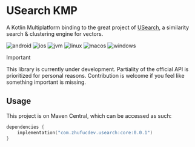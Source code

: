 # USearch KMP

A Kotlin Multiplatform binding to the great project of [USearch](https://github.com/unum-cloud/usearch),
a similarity search & clustering engine for vectors.

![android](https://camo.githubusercontent.com/6d3fa15a839b018358f823f7439bedd68ac5d97120a9f581e746d8a81e43ba86/687474703a2f2f696d672e736869656c64732e696f2f62616467652f2d616e64726f69642d3645444238442e7376673f7374796c653d666c6174)
![ios](https://camo.githubusercontent.com/84f060f08f4b60116d3f2740fa7fc7127fa990a9dc4c200aea08a5963d97b94f/687474703a2f2f696d672e736869656c64732e696f2f62616467652f2d696f732d4344434443442e7376673f7374796c653d666c6174)
![jvm](https://camo.githubusercontent.com/48140edbc0bf4c032d4776ec8ea77d25b7970d3611a36a9926488205eeffda45/687474703a2f2f696d672e736869656c64732e696f2f62616467652f2d6a766d2d4442343133442e7376673f7374796c653d666c6174)
![linux](https://camo.githubusercontent.com/c2b504b566c86ee9076173e463766aac0fb1bab07a0c7f1aad6f2edc57027fdc/687474703a2f2f696d672e736869656c64732e696f2f62616467652f2d6c696e75782d3244334636432e7376673f7374796c653d666c6174)
![macos](https://camo.githubusercontent.com/9fe6c59ec72739ee7041ec5808fe8a48b538cc18c3fa7906c8b54205c966f3ea/687474703a2f2f696d672e736869656c64732e696f2f62616467652f2d6d61636f732d3131313131312e7376673f7374796c653d666c6174)
![windows](https://camo.githubusercontent.com/7981e11c5f07de2906c827d4d659894344ca6d3e0fd911c958cd607c40c02772/687474703a2f2f696d672e736869656c64732e696f2f62616467652f2d77696e646f77732d3444373643442e7376673f7374796c653d666c6174)


> [!IMPORTANT]
> This library is currently under development.
> Partiality of the official API is prioritized for personal reasons.
> Contribution is welcome if you feel like something important is missing.

## Usage

This project is on Maven Central, which can be accessed as such:
```kotlin
dependencies {
    implementation("com.zhufucdev.usearch:core:0.0.1")
}
```